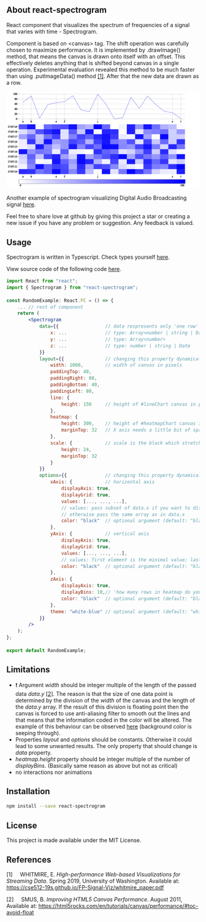 ## About react-spectrogram
React component that visualizes the spectrum of frequencies of a signal that varies with time - Spectrogram.

Component is based on &lt;canvas&gt; tag. The shift operation was carefully chosen to maximize performance. It is implemented by .drawImage() method, that means the canvas is drawn onto itself with an offset. This effectively deletes anything that is shifted beyond canvas in a single operation. Experimental evaluation revealed this method to be much faster than using .putImageData() method [\[1\]](https://cse512-19s.github.io/FP-Signal-Viz/whitmire_paper.pdf). After that the new data are drawn as a row.

<img src="./resources/randomExample.png" alt="RandomExample">

Another example of spectrogram visualizing Digital Audio Broadcasting signal [here](./resources/dabExample.png).

Feel free to share love at github by giving this project a star or creating a new issue if you have any problem or suggestion. Any feedback is valued.

## Usage

Spectrogram is written in Typescript. Check types yourself [here](./src/Spectrogram.types.ts).

View source code of the following code [here](./examples/RandomExample.tsx).

```jsx
import React from "react";
import { Spectrogram } from "react-spectrogram";

const RandomExample: React.FC = () => {
    ... // rest of component
    return (
        <Spectrogram
            data={{                 // data respresents only 'one row' in #heatmapChart
                x: ...              // type: Array<number | string | Date>
                y: ...              // type: Array<number>
                z: ...              // type: number | string | Date
            }}
            layout={{               // changing this property dynamically could lead to unwanted results
                width: 1000,        // width of canvas in pixels
                paddingTop: 40,
                paddingRight: 80,
                paddingBottom: 40,
                paddingLeft: 80,
                line: {
                    height: 150     // height of #lineChart canvas in pixels
                },
                heatmap: {
                    height: 300,    // height of #heatmapChart canvas in pixels
                    marginTop: 32   // X axis needs a little bit of space
                },
                scale: {            // scale is the block which stretches across the bottom
                    height: 24,
                    marginTop: 32
                }
            }}
            options={{              // changing this property dynamically could lead to unwanted results
                xAxis: {            // horizontal axis
                    displayAxis: true,
                    displayGrid: true,
                    values: [..., ..., ...],
                    // values: pass subset of data.x if you want to display just a subset of data.x values
                    // otherwise pass the same array as in data.x
                    color: "black"  // optional argument (default: "black")
                },
                yAxis: {            // vertical axis
                    displayAxis: true,
                    displayGrid: true,
                    values: [..., ..., ...],
                    // values: first element is the minimal value; last element is the maximal value
                    color: "black"  // optional argument (default: "black")
                },
                zAxis: {
                    displayAxis: true,
                    displayBins: 10,// 'how many rows in heatmap do you want?'
                    color: "black"  // optional argument (default: "black")
                },
                theme: "white-blue" // optional argument (default: "white-blue")
            }}
        />
    );
};

export default RandomExample;
```

## Limitations
* ❗ Argument *width* should be integer multiple of the length of the passed data *data.y* [\[2\]](https://html5rocks.com/en/tutorials/canvas/performance/#toc-avoid-float). The reason is that the size of one data point is determined by the division of the *width* of the canvas and the length of the *data.y* array. If the result of this division is floating point then the canvas is forced to use anti-aliasing filter to smooth out the lines and that means that the information coded in the color will be altered. The example of this behaviour can be observed [here](./resources/incorrectWidthExample.png) (background color is seeping through). 
* Properties *layout* and *options* should be constants. Otherwise it could lead to some unwanted results. The only property that should change is *data* property.
* *heatmap.height* property should be integer multiple of the number of *displayBins*. (Basically same reason as above but not as critical)
* no interactions nor animations

## Installation
```sh
npm install --save react-spectrogram
```

## License
This project is made available under the MIT License.

## References
\[1\] &nbsp; &nbsp; WHITMIRE, E. *High-performance Web-based Visualizations for Streaming Data*. Spring 2019, University of Washington. Available at: https://cse512-19s.github.io/FP-Signal-Viz/whitmire_paper.pdf

\[2\] &nbsp; &nbsp; SMUS, B. *Improving HTML5 Canvas Performance*. August 2011, Available at: https://html5rocks.com/en/tutorials/canvas/performance/#toc-avoid-float

